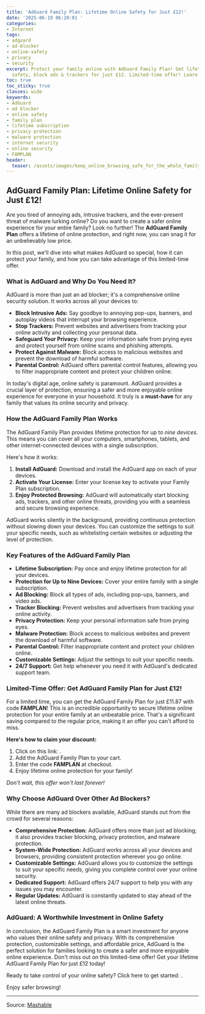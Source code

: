 ```yaml
---
title: 'AdGuard Family Plan: Lifetime Online Safety for Just £12!'
date: '2025-06-19 06:20:01 '
categories:
- Internet
tags:
- adguard
- ad-blocker
- online-safety
- privacy
- security
excerpt: Protect your family online with AdGuard Family Plan! Get lifetime online
  safety, block ads & trackers for just £12. Limited-time offer! Learn more.
toc: true
toc_sticky: true
classes: wide
keywords:
- AdGuard
- ad blocker
- online safety
- family plan
- lifetime subscription
- privacy protection
- malware protection
- internet security
- online security
- FAMPLAN
header:
  teaser: /assets/images/keep_online_browsing_safe_for_the_whole_family_wit_20250619062001.jpg
---
```


## AdGuard Family Plan: Lifetime Online Safety for Just £12!

Are you tired of annoying ads, intrusive trackers, and the ever-present threat of malware lurking online? Do you want to create a safer online experience for your entire family? Look no further! The **AdGuard Family Plan** offers a lifetime of online protection, and right now, you can snag it for an unbelievably low price.

In this post, we'll dive into what makes AdGuard so special, how it can protect your family, and how you can take advantage of this limited-time offer.

### What is AdGuard and Why Do You Need It?

AdGuard is more than just an ad blocker; it's a comprehensive online security solution. It works across all your devices to:

*   **Block Intrusive Ads:** Say goodbye to annoying pop-ups, banners, and autoplay videos that interrupt your browsing experience.
*   **Stop Trackers:** Prevent websites and advertisers from tracking your online activity and collecting your personal data.
*   **Safeguard Your Privacy:** Keep your information safe from prying eyes and protect yourself from online scams and phishing attempts.
*   **Protect Against Malware:** Block access to malicious websites and prevent the download of harmful software.
*   **Parental Control:** AdGuard offers parental control features, allowing you to filter inappropriate content and protect your children online. 

In today's digital age, online safety is paramount. AdGuard provides a crucial layer of protection, ensuring a safer and more enjoyable online experience for everyone in your household. It truly is a **must-have** for any family that values its online security and privacy.

### How the AdGuard Family Plan Works

The AdGuard Family Plan provides lifetime protection for up to *nine devices*. This means you can cover all your computers, smartphones, tablets, and other internet-connected devices with a single subscription.

Here's how it works:

1.  **Install AdGuard:** Download and install the AdGuard app on each of your devices.
2.  **Activate Your License:** Enter your license key to activate your Family Plan subscription.
3.  **Enjoy Protected Browsing:** AdGuard will automatically start blocking ads, trackers, and other online threats, providing you with a seamless and secure browsing experience.

AdGuard works silently in the background, providing continuous protection without slowing down your devices. You can customize the settings to suit your specific needs, such as whitelisting certain websites or adjusting the level of protection.

### Key Features of the AdGuard Family Plan

*   **Lifetime Subscription:** Pay once and enjoy lifetime protection for all your devices.
*   **Protection for Up to Nine Devices:** Cover your entire family with a single subscription.
*   **Ad Blocking:** Block all types of ads, including pop-ups, banners, and video ads.
*   **Tracker Blocking:** Prevent websites and advertisers from tracking your online activity.
*   **Privacy Protection:** Keep your personal information safe from prying eyes.
*   **Malware Protection:** Block access to malicious websites and prevent the download of harmful software.
*   **Parental Control:** Filter inappropriate content and protect your children online.
*   **Customizable Settings:** Adjust the settings to suit your specific needs.
*   **24/7 Support:** Get help whenever you need it with AdGuard's dedicated support team.

### Limited-Time Offer: Get AdGuard Family Plan for Just £12!

For a limited time, you can get the AdGuard Family Plan for just £11.87 with code **FAMPLAN**! This is an incredible opportunity to secure lifetime online protection for your entire family at an unbeatable price. That's a significant saving compared to the regular price, making it an offer you can't afford to miss.

**Here's how to claim your discount:**

1.  Click on this link: .
2.  Add the AdGuard Family Plan to your cart.
3.  Enter the code **FAMPLAN** at checkout.
4.  Enjoy lifetime online protection for your family!

*Don't wait, this offer won't last forever!*

### Why Choose AdGuard Over Other Ad Blockers?

While there are many ad blockers available, AdGuard stands out from the crowd for several reasons:

*   **Comprehensive Protection:** AdGuard offers more than just ad blocking; it also provides tracker blocking, privacy protection, and malware protection.
*   **System-Wide Protection:** AdGuard works across all your devices and browsers, providing consistent protection wherever you go online.
*   **Customizable Settings:** AdGuard allows you to customize the settings to suit your specific needs, giving you complete control over your online security.
*   **Dedicated Support:** AdGuard offers 24/7 support to help you with any issues you may encounter.
*   **Regular Updates:** AdGuard is constantly updated to stay ahead of the latest online threats.

### AdGuard: A Worthwhile Investment in Online Safety

In conclusion, the AdGuard Family Plan is a smart investment for anyone who values their online safety and privacy. With its comprehensive protection, customizable settings, and affordable price, AdGuard is the perfect solution for families looking to create a safer and more enjoyable online experience. Don't miss out on this limited-time offer! Get your lifetime AdGuard Family Plan for just £12 today!

Ready to take control of your online safety? Click here to get started: .

Enjoy safer browsing!

---

Source: [Mashable](https://mashable.com/uk/deals/june-19-adguard-family-plan)